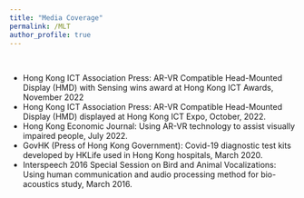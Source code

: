 ```yaml
---
title: "Media Coverage"
permalink: /MLT
author_profile: true
---
```

<br>
 

* Hong Kong ICT Association Press: AR-VR Compatible Head-Mounted Display (HMD) with Sensing wins award at Hong Kong ICT Awards, November 2022
* Hong Kong ICT Association Press: AR-VR Compatible Head-Mounted Display (HMD) displayed at Hong Kong ICT Expo, October, 2022.
* Hong Kong Economic Journal: Using AR-VR technology to assist visually impaired people, July 2022.
* GovHK (Press of Hong Kong Government): Covid-19 diagnostic test kits developed by HKLife used in Hong Kong hospitals, March 2020.
* Interspeech 2016 Special Session on Bird and Animal Vocalizations: Using human communication and audio processing method for bio-acoustics study, March 2016. 

 
